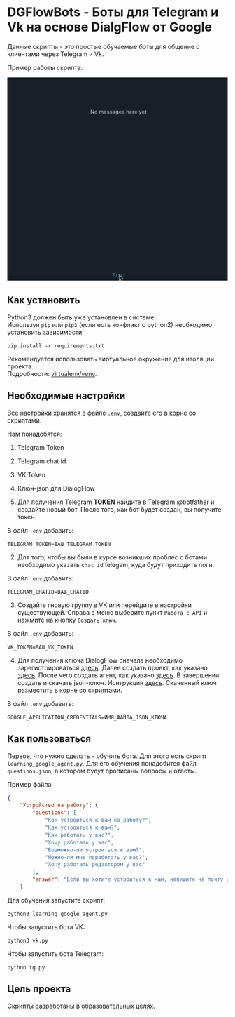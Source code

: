 # DGFlowBots - Боты для Telegram и Vk на основе DialgFlow от Google

Данные скрипты - это простые обучаемые боты для общение с клиентами через Telegram и Vk. 

Пример работы скрипта:

![](doc/tgbot.gif)

## Как установить

Python3 должен быть уже установлен в системе.  
Используя `pip` или  `pip3`  (если есть конфликт с python2) необходимо установить  зависимости:

```shell
pip install -r requirements.txt
```

Рекомендуется использовать виртуальное окружение для изоляции проекта.  
Подробности: [virtualenv/venv](https://docs.python.org/3/library/venv.html).

## Необходимые настройки

Все настройки хранятся в файле `.env`, создайте его в корне со скриптами.

Нам понадобятся:

1. Telegram Token
2. Telegram chat id
3. VK Token
4. Ключ-json для DialogFlow

1. Для получения Telegram **TOKEN** найдите в Telegram @botfather и создайте новый бот. После того, как бот будет создан, вы получите токен.

В файл `.env` добавить:
```shell
TELEGRAM_TOKEN=ВАШ_TELEGRAM_TOKEN
```
2. Для того, чтобы вы были в курсе возникших проблес с ботами необходимо указать `chat id` telegam, куда будут приходить логи.

В файл `.env` добавить:
```shell
TELEGRAM_CHATID=ВАШ_CHATID
```

3. Создайте гновую группу в VK или перейдите в настройки существующей. Справа в меню выберите пункт `Работа с API` и нажмите на кнопку `Создать ключ`.

В файл `.env` добавить:
```shell
VK_TOKEN=ВАШ_VK_TOKEN
```

4. Для получения ключа DialogFlow сначала необходимо зарегистрироваться [здесь](https://cloud.google.com/).
Далее создать проект, как указано [здесь](https://cloud.google.com/dialogflow/docs/quick/setup).
После чего создать агент, как указано [здесь](https://cloud.google.com/dialogflow/docs/quick/build-agent).
В завершении создать и скачать json-ключ. Иснтрукция [здесь](https://cloud.google.com/docs/authentication/getting-started). Скаченный ключ разместить в корне со скриптами.


В файл `.env` добавить:
```shell
GOOGLE_APPLICATION_CREDENTIALS=ИМЯ_ФАЙЛА_JSON_КЛЮЧА
```

## Как пользоваться

Первое, что нужно сделать - обучить бота. Для этого есть скрипт `learning_google_agent.py`. Для его обучения понадобится файл `questions.json`, в котором будут прописаны вопросы и ответы.

Пример файла:

```json
{
    "Устройство на работу": {
        "questions": [
            "Как устроиться к вам на работу?",
            "Как устроиться к вам?",
            "Как работать у вас?",
            "Хочу работать у вас",
            "Возможно-ли устроиться к вам?",
            "Можно-ли мне поработать у вас?",
            "Хочу работать редактором у вас"
        ],
        "answer": "Если вы хотите устроиться к нам, напишите на почту game-of-verbs@gmail.com мини-эссе о себе и прикрепите ваше портфолио."
    }
```

Для обучения запустите скрипт:

```shell
python3 learning_google_agent.py
```

Чтобы запустить бота VK:

```shell
python3 vk.py
```

Чтобы запустить бота Telegram:

```shell
python tg.py
```

## Цель проекта

Скрипты разработаны в образовательных целях.



